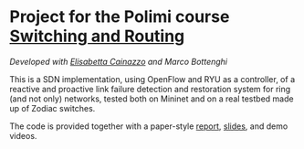# Project for the Polimi course [Switching and Routing](https://www11.ceda.polimi.it/schedaincarico/schedaincarico/controller/scheda_pubblica/SchedaPublic.do?&evn_default=evento&c_classe=744090&polij_device_category=DESKTOP&__pj0=0&__pj1=c91de9ff950301d79c8e2e7a4054b782)

_Developed with [Elisabetta Cainazzo](elisabetta97) and Marco Bottenghi_

This is a SDN implementation, using OpenFlow and RYU as a controller, of a reactive and proactive
link failure detection and restoration system for ring (and not only) networks, tested both on Mininet and on a real testbed made up of Zodiac switches.

The code is provided together with a paper-style [report](https://github.com/stefanomaxenti/SwitchingAndRouting_Polimi-2020-21/blob/main/Report.pdf), [slides](https://github.com/stefanomaxenti/SwitchingAndRouting_Polimi-2020-21/raw/main/Slides.pptx), and demo videos.
